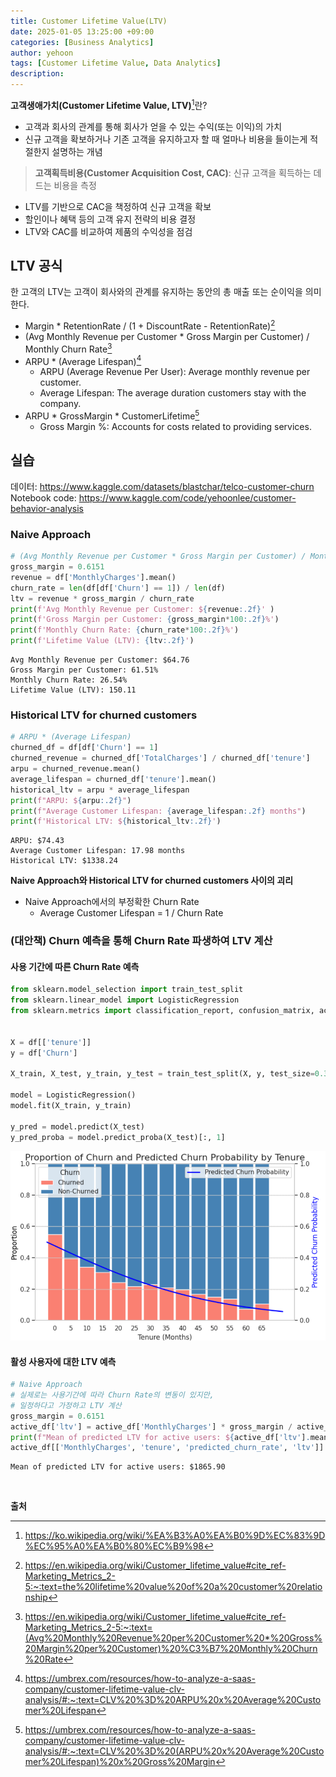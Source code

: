 ```yaml
---
title: Customer Lifetime Value(LTV)
date: 2025-01-05 13:25:00 +09:00
categories: [Business Analytics]
author: yehoon
tags: [Customer Lifetime Value, Data Analytics]
description: 
---
```


**고객생애가치(Customer Lifetime Value, LTV)**[^wiki_definition]란?
- 고객과 회사의 관계를 통해 회사가 얻을 수 있는 수익(또는 이익)의 가치
- 신규 고객을 확보하거나 기존 고객을 유지하고자 할 때 얼마나 비용을 들이는게 적절한지 설명하는 개념
  
> **고객획득비용(Customer Acquisition Cost, CAC)**: 신규 고객을 획득하는 데 드는 비용을 측정


- LTV를 기반으로 CAC을 책정하여 신규 고객을 확보
- 할인이나 혜택 등의 고객 유지 전략의 비용 결정
- LTV와 CAC를 비교하여 제품의 수익성을 점검

## LTV 공식
한 고객의 LTV는 고객이 회사와의 관계를 유지하는 동안의 총 매출 또는 순이익을 의미한다.
- Margin * RetentionRate / (1 + DiscountRate - RetentionRate)[^wiki_formula_1]
- (Avg Monthly Revenue per Customer * Gross Margin per Customer) / Monthly Churn Rate[^wiki_formula_2]
- ARPU * (Average Lifespan)[^formula_3]  
   - ARPU (Average Revenue Per User): Average monthly revenue per customer.  
   - Average Lifespan: The average duration customers stay with the company.
- ARPU \* GrossMargin \* CustomerLifetime[^formula_4]  
   - Gross Margin %: Accounts for costs related to providing services.

## 실습
데이터: <https://www.kaggle.com/datasets/blastchar/telco-customer-churn>  
Notebook code: <https://www.kaggle.com/code/yehoonlee/customer-behavior-analysis>  

### Naive Approach
```python
# (Avg Monthly Revenue per Customer * Gross Margin per Customer) / Monthly Churn Rate
gross_margin = 0.6151
revenue = df['MonthlyCharges'].mean()
churn_rate = len(df[df['Churn'] == 1]) / len(df)
ltv = revenue * gross_margin / churn_rate
print(f'Avg Monthly Revenue per Customer: ${revenue:.2f}' )
print(f'Gross Margin per Customer: {gross_margin*100:.2f}%')
print(f'Monthly Churn Rate: {churn_rate*100:.2f}%')
print(f'Lifetime Value (LTV): {ltv:.2f}')
```
```text
Avg Monthly Revenue per Customer: $64.76
Gross Margin per Customer: 61.51%
Monthly Churn Rate: 26.54%
Lifetime Value (LTV): 150.11
```
### Historical LTV for churned customers
```python 
# ARPU * (Average Lifespan)
churned_df = df[df['Churn'] == 1]
churned_revenue = churned_df['TotalCharges'] / churned_df['tenure']
arpu = churned_revenue.mean()
average_lifespan = churned_df['tenure'].mean()
historical_ltv = arpu * average_lifespan
print(f"ARPU: ${arpu:.2f}")
print(f"Average Customer Lifespan: {average_lifespan:.2f} months")
print(f'Historical LTV: ${historical_ltv:.2f}')
```
```text
ARPU: $74.43
Average Customer Lifespan: 17.98 months
Historical LTV: $1338.24
```

**Naive Approach와 Historical LTV for churned customers 사이의 괴리**
 - Naive Approach에서의 부정확한 Churn Rate
   - Average Customer Lifespan = 1 / Churn Rate

### (대안책) Churn 예측을 통해 Churn Rate 파생하여 LTV 계산
#### 사용 기간에 따른 Churn Rate 예측
```python 
from sklearn.model_selection import train_test_split
from sklearn.linear_model import LogisticRegression
from sklearn.metrics import classification_report, confusion_matrix, accuracy_score


X = df[['tenure']]  
y = df['Churn']

X_train, X_test, y_train, y_test = train_test_split(X, y, test_size=0.3, random_state=42)

model = LogisticRegression()
model.fit(X_train, y_train)

y_pred = model.predict(X_test)
y_pred_proba = model.predict_proba(X_test)[:, 1]
```

![](/assets/img/clv/churn_pred.png)


#### 활성 사용자에 대한 LTV 예측
```python 
# Naive Approach
# 실제로는 사용기간에 따라 Churn Rate의 변동이 있지만,
# 일정하다고 가정하고 LTV 계산 
gross_margin = 0.6151
active_df['ltv'] = active_df['MonthlyCharges'] * gross_margin / active_df['predicted_churn_rate'] + active_df['TotalCharges'] * gross_margin 
print(f"Mean of predicted LTV for active users: ${active_df['ltv'].mean():0.2f}")
active_df[['MonthlyCharges', 'tenure', 'predicted_churn_rate', 'ltv']].head()
```
```text
Mean of predicted LTV for active users: $1865.90
```


<br>

**출처**

[^wiki_definition]: <https://ko.wikipedia.org/wiki/%EA%B3%A0%EA%B0%9D%EC%83%9D%EC%95%A0%EA%B0%80%EC%B9%98>  
[^wiki_formula_1]: <https://en.wikipedia.org/wiki/Customer_lifetime_value#cite_ref-Marketing_Metrics_2-5:~:text=the%20lifetime%20value%20of%20a%20customer%20relationship>  
[^wiki_formula_2]: <https://en.wikipedia.org/wiki/Customer_lifetime_value#cite_ref-Marketing_Metrics_2-5:~:text=(Avg%20Monthly%20Revenue%20per%20Customer%20*%20Gross%20Margin%20per%20Customer)%20%C3%B7%20Monthly%20Churn%20Rate>  
[^formula_3]: <https://umbrex.com/resources/how-to-analyze-a-saas-company/customer-lifetime-value-clv-analysis/#:~:text=CLV%20%3D%20ARPU%20x%20Average%20Customer%20Lifespan>  
[^formula_4]: <https://umbrex.com/resources/how-to-analyze-a-saas-company/customer-lifetime-value-clv-analysis/#:~:text=CLV%20%3D%20(ARPU%20x%20Average%20Customer%20Lifespan)%20x%20Gross%20Margin>  
 



